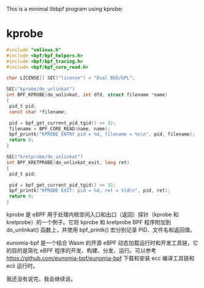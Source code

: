 
This is a minimal libbpf program using kprobe:

# kprobe

```c
#include "vmlinux.h"
#include <bpf/bpf_helpers.h>
#include <bpf/bpf_tracing.h>
#include <bpf/bpf_core_read.h>

char LICENSE[] SEC("license") = "Dual BSD/GPL";

SEC("kprobe/do_unlinkat")
int BPF_KPROBE(do_unlinkat, int dfd, struct filename *name)
{
 pid_t pid;
 const char *filename;

 pid = bpf_get_current_pid_tgid() >> 32;
 filename = BPF_CORE_READ(name, name);
 bpf_printk("KPROBE ENTRY pid = %d, filename = %s\n", pid, filename);
 return 0;
}

SEC("kretprobe/do_unlinkat")
int BPF_KRETPROBE(do_unlinkat_exit, long ret)
{
 pid_t pid;

 pid = bpf_get_current_pid_tgid() >> 32;
 bpf_printk("KPROBE EXIT: pid = %d, ret = %ld\n", pid, ret);
 return 0;
}
```

kprobe 是 eBPF 用于处理内核空间入口和出口（返回）探针（kprobe 和 kretprobe）的一个例子。它将 kprobe 和 kretprobe BPF 程序附加到 do_unlinkat() 函数上，并使用 bpf_printk() 宏分别记录 PID、文件名和返回值。


eunomia-bpf 是一个结合 Wasm 的开源 eBPF 动态加载运行时和开发工具链，它的目的是简化 eBPF 程序的开发、构建、分发、运行。可以参考 <https://github.com/eunomia-bpf/eunomia-bpf> 下载和安装 ecc 编译工具链和 ecli 运行时。

我还没有说完，我会继续说。